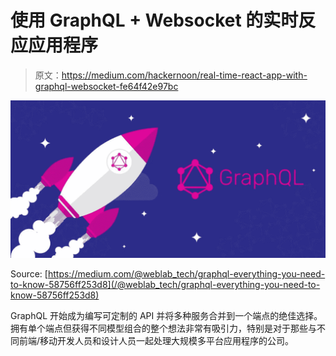 # 使用 GraphQL + Websocket 的实时反应应用程序

> 原文：<https://medium.com/hackernoon/real-time-react-app-with-graphql-websocket-fe64f42e97bc>

![](img/ba43267997fca385402c953890d6809f.png)

Source: [https://medium.com/@weblab_tech/graphql-everything-you-need-to-know-58756ff253d8](/@weblab_tech/graphql-everything-you-need-to-know-58756ff253d8)

GraphQL 开始成为编写可定制的 API 并将多种服务合并到一个端点的绝佳选择。拥有单个端点但获得不同模型组合的整个想法非常有吸引力，特别是对于那些与不同前端/移动开发人员和设计人员一起处理大规模多平台应用程序的公司。
